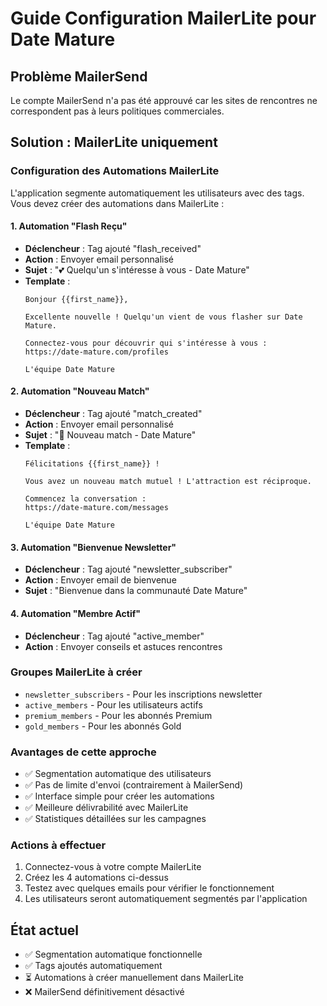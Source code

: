 # Guide Configuration MailerLite pour Date Mature

## Problème MailerSend
Le compte MailerSend n'a pas été approuvé car les sites de rencontres ne correspondent pas à leurs politiques commerciales.

## Solution : MailerLite uniquement

### Configuration des Automations MailerLite

L'application segmente automatiquement les utilisateurs avec des tags. Vous devez créer des automations dans MailerLite :

#### 1. Automation "Flash Reçu"
- **Déclencheur** : Tag ajouté "flash_received"
- **Action** : Envoyer email personnalisé
- **Sujet** : "💕 Quelqu'un s'intéresse à vous - Date Mature"
- **Template** : 
  ```
  Bonjour {{first_name}},

  Excellente nouvelle ! Quelqu'un vient de vous flasher sur Date Mature.

  Connectez-vous pour découvrir qui s'intéresse à vous :
  https://date-mature.com/profiles

  L'équipe Date Mature
  ```

#### 2. Automation "Nouveau Match"
- **Déclencheur** : Tag ajouté "match_created"
- **Action** : Envoyer email personnalisé
- **Sujet** : "🎉 Nouveau match - Date Mature"
- **Template** :
  ```
  Félicitations {{first_name}} !

  Vous avez un nouveau match mutuel ! L'attraction est réciproque.

  Commencez la conversation :
  https://date-mature.com/messages

  L'équipe Date Mature
  ```

#### 3. Automation "Bienvenue Newsletter"
- **Déclencheur** : Tag ajouté "newsletter_subscriber"
- **Action** : Envoyer email de bienvenue
- **Sujet** : "Bienvenue dans la communauté Date Mature"

#### 4. Automation "Membre Actif"
- **Déclencheur** : Tag ajouté "active_member"
- **Action** : Envoyer conseils et astuces rencontres

### Groupes MailerLite à créer
- `newsletter_subscribers` - Pour les inscriptions newsletter
- `active_members` - Pour les utilisateurs actifs
- `premium_members` - Pour les abonnés Premium
- `gold_members` - Pour les abonnés Gold

### Avantages de cette approche
- ✅ Segmentation automatique des utilisateurs
- ✅ Pas de limite d'envoi (contrairement à MailerSend)
- ✅ Interface simple pour créer les automations
- ✅ Meilleure délivrabilité avec MailerLite
- ✅ Statistiques détaillées sur les campagnes

### Actions à effectuer
1. Connectez-vous à votre compte MailerLite
2. Créez les 4 automations ci-dessus
3. Testez avec quelques emails pour vérifier le fonctionnement
4. Les utilisateurs seront automatiquement segmentés par l'application

## État actuel
- ✅ Segmentation automatique fonctionnelle
- ✅ Tags ajoutés automatiquement
- ⏳ Automations à créer manuellement dans MailerLite
- ❌ MailerSend définitivement désactivé
